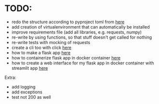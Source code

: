# TODO:

- redo the structure according to pyproject toml from [here](https://geekflare.com/python-pyproject-toml/)
- add creation of virtualenvironment that can automatically be installed
- improve requirements file (add all libraries, e.g. requests, numpy)
- re-write by using functions, so that stuff doesn't get called for nothing
- re-write tests with mocking of requests
- create a cli too with click [here](https://click.palletsprojects.com/en/8.1.x/)
- how to make a flask app [here](https://flask.palletsprojects.com/en/2.3.x/tutorial/)
- how to containerize flask app in docker container [here](https://www.youtube.com/watch?v=FugtcQrcWYg)
- how to create a web interface for my flask app in docker container with streamlit app [here](https://docs.streamlit.io/library/get-started/create-an-app)


Extra:
- add logging
- add exceptions
- test not 200 as well



